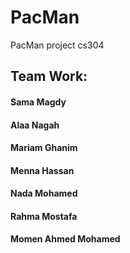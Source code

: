 # PacMan
PacMan project cs304

## Team Work:
#### Sama Magdy
#### Alaa Nagah
#### Mariam Ghanim
#### Menna Hassan
#### Nada Mohamed
#### Rahma Mostafa
#### Momen Ahmed Mohamed
